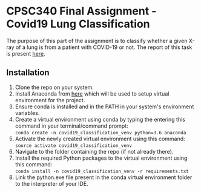 # CPSC340 Final Assignment - Covid19 Lung Classification

The purpose of this part of the assignment is to classify whether a given X-ray of a lung is from a patient with COVID-19 or not. The report of this task is present [here](https://github.com/rish01/CPSC340_Covid19_Lung_Classification/blob/master/report/q2_covAId.pdf). 

## Installation
1. Clone the repo on your system. 
2. Install Anaconda from [here](https://www.anaconda.com/products/individual) which will be used to setup virtual environment for the project.
3. Ensure conda is installed and in the PATH in your system's environment variables. 
4. Create a virtual environment using conda by typing the entering this command in your terminal/command prompt: <br />
```conda create -n covid19_classification_venv python=3.6 anaconda```
5. Activate the newly created virtual environment using this command:<br />
```source activate covid19_classification_venv```
6. Navigate to the folder containing the repo (if not already there).
7. Install the required Python packages to the virtual environment using this command:<br />
```conda install -n covid19_classification_venv -r requirements.txt```
8. Link the python.exe file present in the conda virtual environment folder to the interpreter of your IDE. 
